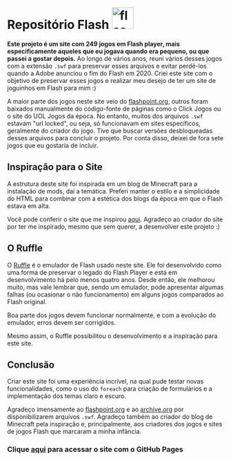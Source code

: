 # Repositório Flash <img src="https://github.com/user-attachments/assets/cd18cd03-f7fb-4202-a4a3-3c45ef71f2fa" alt="flash" width="50" height="50">

**Este projeto é um site com 249 jogos em Flash player, mais especificamente aqueles que eu jogava quando era pequeno, ou que passei a gostar depois.** Ao longo de vários anos, reuni vários desses jogos com a extensão `.swf` para preservar esses arquivos e evitar perdê-los quando a Adobe anunciou o fim do Flash em 2020. Criei este site com o objetivo de preservar esses jogos e realizar meu desejo de ter um site de joguinhos em Flash para mim :)

A maior parte dos jogos neste site veio do [flashpoint.org](https://flashpoint.org/), outros foram baixados manualmente do código-fonte de páginas como o Click Jogos ou o site do UOL Jogos da época. No entanto, muitos dos arquivos `.swf` estavam "url locked", ou seja, só funcionavam em sites específicos, geralmente do criador do jogo. Tive que buscar versões desbloqueadas desses arquivos para concluir o projeto. Por conta disso, deixei de fora sete jogos que eu gostaria de incluir.

## Inspiração para o Site

A estrutura deste site foi inspirada em um blog de Minecraft para a instalação de mods, daí a temática. Preferi manter o estilo e a simplicidade do HTML para combinar com a estética dos blogs da época em que o Flash estava em alta.

Você pode conferir o site que me inspirou [aqui](https://exalpha-dev.github.io/). Agradeço ao criador do site por ter me inspirado, mesmo que sem querer, a desenvolver este projeto :)

## O Ruffle
O [Ruffle](https://ruffle.rs/) é o emulador de Flash usado neste site. Ele foi desenvolvido como uma forma de preservar o legado do Flash Player e está em desenvolvimento há pelo menos quatro anos. Desde então, ele melhorou muito, mas vale lembrar que, sendo um emulador, pode apresentar algumas falhas (ou ocasionar o não funcionamento) em alguns jogos comparados ao Flash original.

Boa parte dos jogos devem funcionar normalmente, e com a evolução do emulador, erros devem ser corrigidos.

Mesmo assim, o Ruffle possibilitou o desenvolvimento e a inspiração para este site.

## Conclusão

Criar este site foi uma experiência incrível, na qual pude testar novas funcionalidades, como o uso do `foreach` para criação de formulários e a implementação dos temas claro e escuro.

Agradeço imensamente ao [flashpoint.org](https://flashpoint.org/) e ao [archive.org](https://archive.org/) por disponibilizarem arquivos `.swf`. Agradeço também ao criador do blog de Minecraft pela inspiração e, principalmente, aos criadores dos jogos e sites de jogos Flash que marcaram a minha infância.

### Clique [aqui](https://fabin0casa.github.io/Repositorio-Flash/index.html) para acessar o site com o GitHub Pages
